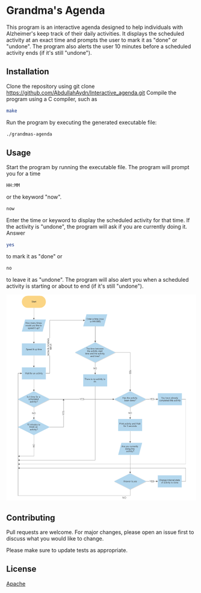 # Grandma's Agenda

This program is an interactive agenda designed to help individuals with Alzheimer's keep track of their daily activities. It displays the scheduled activity at an exact time and prompts the user to mark it as "done" or "undone". The program also alerts the user 10 minutes before a scheduled activity ends (if it's still "undone").

## Installation

Clone the repository using git clone https://github.com/AbdullahAydn/Interactive_agenda.git
Compile the program using a C compiler, such as 
```bash
make
```
Run the program by executing the generated executable file:

```bash
./grandmas-agenda
```

## Usage

Start the program by running the executable file.
The program will prompt you for a time
```bash
HH:MM
```
or the keyword "now".
```bash
now
```
Enter the time or keyword to display the scheduled activity for that time.
If the activity is "undone", the program will ask if you are currently doing it. Answer
```bash
yes
``` 
to mark it as "done" or 
```bash
no
``` 
to leave it as "undone".
The program will also alert you when a scheduled activity is starting or about to end (if it's still "undone").

![Flowchart](Interactive_Agenda_Flowchart.PNG)

## Contributing

Pull requests are welcome. For major changes, please open an issue first
to discuss what you would like to change.

Please make sure to update tests as appropriate.

## License

[Apache](http://www.apache.org/licenses/)
